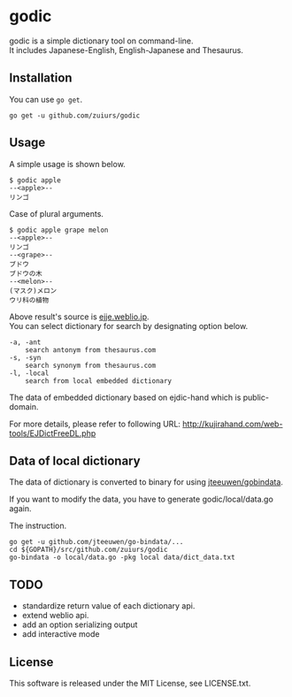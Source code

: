# godic

godic is a simple dictionary tool on command-line.  
It includes Japanese-English, English-Japanese and Thesaurus.

## Installation

You can use `go get`.

```
go get -u github.com/zuiurs/godic
```

## Usage

A simple usage is shown below.

```
$ godic apple
--<apple>--
リンゴ
```

Case of plural arguments.

```
$ godic apple grape melon
--<apple>--
リンゴ
--<grape>--
ブドウ
ブドウの木
--<melon>--
(マスク)メロン
ウリ科の植物
```

Above result's source is [ejje.weblio.jp](http://ejje.weblio.jp).  
You can select dictionary for search by designating option below.

```
-a, -ant
	search antonym from thesaurus.com
-s, -syn
	search synonym from thesaurus.com
-l, -local
	search from local embedded dictionary
```

The data of embedded dictionary based on ejdic-hand which is public-domain.  

For more details, please refer to following URL: http://kujirahand.com/web-tools/EJDictFreeDL.php

## Data of local dictionary

The data of dictionary is converted to binary for using [jteeuwen/gobindata](https://github.com/jteeuwen/go-bindata).  

If you want to modify the data, you have to generate godic/local/data.go again.  

The instruction.

```
go get -u github.com/jteeuwen/go-bindata/...
cd ${GOPATH}/src/github.com/zuiurs/godic
go-bindata -o local/data.go -pkg local data/dict_data.txt
```

## TODO

- standardize return value of each dictionary api.
- extend weblio api.
- add an option serializing output
- add interactive mode

## License

This software is released under the MIT License, see LICENSE.txt.
